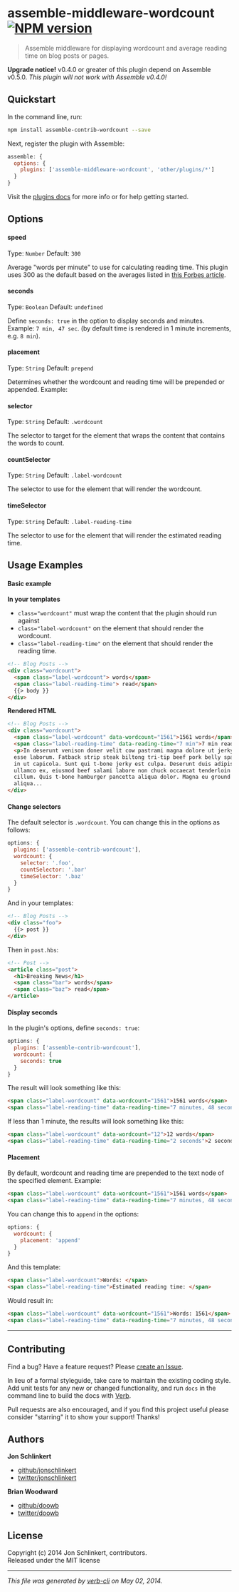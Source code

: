 # assemble-middleware-wordcount [![NPM version](https://badge.fury.io/js/assemble-middleware-wordcount.png)](http://badge.fury.io/js/assemble-middleware-wordcount)

> Assemble middleware for displaying wordcount and average reading time on blog posts or pages.

**Upgrade notice!** v0.4.0 or greater of this plugin depend on Assemble v0.5.0. _This plugin will not work with Assemble v0.4.0!_

## Quickstart
In the command line, run:

```bash
npm install assemble-contrib-wordcount --save
```

Next, register the plugin with Assemble:

```js
assemble: {
  options: {
    plugins: ['assemble-middleware-wordcount', 'other/plugins/*']
  }
}
```

Visit the [plugins docs](http://assemble.io/plugins/) for more info or for help getting started.


## Options
#### speed
Type: `Number`
Default: `300`

Average "words per minute" to use for calculating reading time. This plugin uses 300 as the default based on the averages listed in [this Forbes article](http://onforb.es/1crk3KF).

#### seconds
Type: `Boolean`
Default: `undefined`

Define `seconds: true` in the option to display seconds and minutes. Example: `7 min, 47 sec`. (by default time is rendered in 1 minute increments, e.g. `8 min`).

#### placement
Type: `String`
Default: `prepend`

Determines whether the wordcount and reading time will be prepended or appended. Example:

#### selector
Type: `String`
Default: `.wordcount`

The selector to target for the element that wraps the content that contains the words to count.

#### countSelector
Type: `String`
Default: `.label-wordcount`

The selector to use for the element that will render the wordcount.

#### timeSelector
Type: `String`
Default: `.label-reading-time`

The selector to use for the element that will render the estimated reading time.


## Usage Examples
#### Basic example

**In your templates**

* `class="wordcount"` must wrap the content that the plugin should run against
* `class="label-wordcount"` on the element that should render the wordcount.
* `class="label-reading-time"` on the element that should render the reading time.

```html
<!-- Blog Posts -->
<div class="wordcount">
  <span class="label-wordcount"> words</span>
  <span class="label-reading-time"> read</span>
  {{> body }}
</div>
```

**Rendered HTML**

```html
<!-- Blog Posts -->
<div class="wordcount">
  <span class="label-wordcount" data-wordcount="1561">1561 words</span>
  <span class="label-reading-time" data-reading-time="7 min">7 min read</span>
  <p>In deserunt venison doner velit cow pastrami magna dolore ut jerky proident
  esse laborum. Fatback strip steak biltong tri-tip beef pork belly spare ribs
  in ut capicola. Sunt qui t-bone jerky est culpa. Deserunt duis adipisicing
  ullamco ex, eiusmod beef salami labore non chuck occaecat tenderloin shank
  cillum. Quis t-bone hamburger pancetta aliqua dolor. Magna eu ground round
  aliqua...
</div>
```

#### Change selectors

The default selector is `.wordcount`. You can change this in the options as follows:

```js
options: {
  plugins: ['assemble-contrib-wordcount'],
  wordcount: {
    selector: '.foo',
    countSelector: '.bar'
    timeSelector: '.baz'
  }
}
```
And in your templates:

```html
<!-- Blog Posts -->
<div class="foo">
  {{> post }}
</div>
```
Then in `post.hbs`:

```html
<!-- Post -->
<article class="post">
  <h1>Breaking News</h1>
  <span class="bar"> words</span>
  <span class="baz"> read</span>
</article>
```

#### Display seconds

In the plugin's options, define `seconds: true`:

```js
options: {
  plugins: ['assemble-contrib-wordcount'],
  wordcount: {
    seconds: true
  }
}
```

The result will look something like this:

```html
<span class="label-wordcount" data-wordcount="1561">1561 words</span>
<span class="label-reading-time" data-reading-time="7 minutes, 48 seconds">7 minutes, 48 seconds read</span>
```

If less than 1 minute, the results will look something like this:

```html
<span class="label-wordcount" data-wordcount="12">12 words</span>
<span class="label-reading-time" data-reading-time="2 seconds">2 seconds read</span>
```


#### Placement
By default, wordcount and reading time are prepended to the text node of the specified element. Example:

```html
<span class="label-wordcount" data-wordcount="1561">1561 words</span>
<span class="label-reading-time" data-reading-time="7 minutes, 48 seconds">7 minutes, 48 seconds read</span>
```

You can change this to `append` in the options:

```js
options: {
  wordcount: {
    placement: 'append'
  }
}
```
And this template:

```html
<span class="label-wordcount">Words: </span>
<span class="label-reading-time">Estimated reading time: </span>
```

Would result in:

```html
<span class="label-wordcount" data-wordcount="1561">Words: 1561</span>
<span class="label-reading-time" data-reading-time="7 minutes, 48 seconds">Estimated reading time: 8 minutes</span>
```

***

## Contributing
Find a bug? Have a feature request? Please [create an Issue](https://github.com/assemble/assemble-middleware-wordcount/issues).

In lieu of a formal styleguide, take care to maintain the existing coding style. Add unit tests for any new or changed functionality,
and run `docs` in the command line to build the docs with [Verb](https://github.com/assemble/verb).

Pull requests are also encouraged, and if you find this project useful please consider "starring" it to show your support! Thanks!

## Authors

**Jon Schlinkert**

+ [github/jonschlinkert](https://github.com/jonschlinkert)
+ [twitter/jonschlinkert](http://twitter.com/jonschlinkert)

**Brian Woodward**

+ [github/doowb](https://github.com/doowb)
+ [twitter/doowb](http://twitter.com/doowb)


## License
Copyright (c) 2014 Jon Schlinkert, contributors.  
Released under the MIT license

***

_This file was generated by [verb-cli](https://github.com/assemble/verb-cli) on May 02, 2014._

